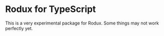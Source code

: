 Rodux for TypeScript
===============
This is a very experimental package for Rodux. Some things may not work perfectly yet.
